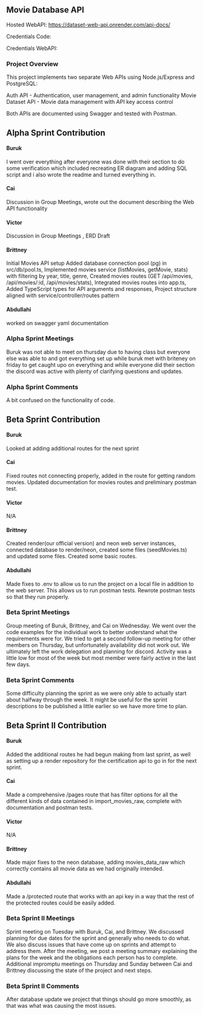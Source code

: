 ## Movie Database API
Hosted WebAPI: https://dataset-web-api.onrender.com/api-docs/

Credentials Code: 

Credentials WebAPI: 

### Project Overview
This project implements two separate Web APIs using Node.js/Express and PostgreSQL:

Auth API - Authentication, user management, and admin functionality
Movie Dataset API - Movie data management with API key access control

Both APIs are documented using Swagger and tested with Postman.

## Alpha Sprint Contribution

#### Buruk
I went over everything after everyone was done with their section to do some verification which included 
recreating ER diagram and adding SQL script and i also wrote the readme and turned everything in.
#### Cai 
Discussion in Group Meetings, wrote out the document describing the Web API functionality
#### Victor
Discussion in Group Meetings , ERD Draft
#### Brittney 
Initial Movies API setup
Added database connection pool (pg) in src/db/pool.ts,
Implemented movies service (listMovies, getMovie, stats) with filtering by year, title, genre,
Created movies routes (GET /api/movies, /api/movies/:id, /api/movies/stats),
Integrated movies routes into app.ts,
Added TypeScript types for API arguments and responses,
Project structure aligned with service/controller/routes pattern
#### Abdullahi 
worked on swagger yaml documentation


### Alpha Sprint Meetings
Buruk was not able to meet on thursday due to having class but everyone else was able to and got everything set up 
while buruk met with briteney on friday to get caught upo on everything and while everyone did their section the 
discord was active with plenty of clarifying questions and updates.

### Alpha Sprint Comments
A bit confused on the functionality of code.

## Beta Sprint Contribution

#### Buruk
Looked at adding additional routes for the next sprint
#### Cai
Fixed routes not connecting properly, added in the route for getting random movies. Updated documentation for 
movies routes and preliminary postman test. 
#### Victor
N/A 
#### Brittney 
Created render(our official version) and neon web server instances, connected database to render/neon, 
created some files (seedMovies.ts) and updated some files. Created some basic routes.
#### Abdullahi
Made fixes to .env to allow us to run the project on a local file in addition to the web server. 
This allows us to run postman tests. Rewrote postman tests so that they run properly.


### Beta Sprint Meetings
Group meeting of Buruk, Brittney, and Cai on Wednesday. We went over the code examples for the individual work to 
better understand what the requirements were for. We tried to get a second follow-up meeting for other members on 
Thursday, but unfortunately availability did not work out.  We ultimately left the work delegation and planning for 
discord. Activity was a little low for most of the week but most member were fairly active in the last few days. 

### Beta Sprint Comments
Some difficulty planning the sprint as we were only able to actually start about halfway through the week. 
It might be useful for the sprint descriptions to be published a little earlier so we have more time to plan. 

## Beta Sprint II Contribution

#### Buruk
Added the additional routes he had begun making from last sprint, as well as setting up a render repository
for the certification api to go in for the next sprint. 
#### Cai
Made a comprehensive /pages route that has filter options for all the different kinds of data contained in 
import_movies_raw, complete with documentation and postman tests. 
#### Victor
N/A
#### Brittney
Made major fixes to the neon database, adding movies_data_raw which correctly contains all movie data as we had 
originally intended. 
#### Abdullahi
Made a /protected route that works with an api key in a way that the rest of the protected 
routes could be easily added. 


### Beta Sprint II Meetings
Sprint meeting on Tuesday with Buruk, Cai, and Brittney. We discussed planning for due dates for the sprint and 
generally who needs to do what. We also discuss issues that have come up on sprints and attempt to address them. 
After the meeting, we post a meeting summary explaining the plans for the week and the obligations each person has
to complete. Additional impromptu meetings on Thursday and Sunday between Cai and Brittney discussing the state of the 
project and next steps. 

### Beta Sprint II Comments
After database update we project that things should go more smoothly, as that was
what was causing the most issues. 

